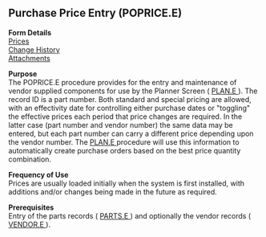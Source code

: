 ##  Purchase Price Entry (POPRICE.E)

<PageHeader />

**Form Details**  
[ Prices ](POPRICE-E-1/README.md)   
[ Change History ](POPRICE-E-2/README.md)   
[ Attachments ](POPRICE-E-3/README.md)   

**Purpose**  
The POPRICE.E procedure provides for the entry and maintenance of vendor supplied components for use by the Planner Screen ( [ PLAN.E ](PLAN-E/README.md) ). The record ID is a part number. Both standard and special pricing are allowed, with an effectivity date for controlling either purchase dates or "toggling" the effective prices each period that price changes are required. In the latter case (part number and vendor number) the same data may be entered, but each part number can carry a different price depending upon the vendor number. The [ PLAN.E ](PLAN-E/README.md) procedure will use this information to automatically create purchase orders based on the best price quantity combination. 

**Frequency of Use**  
Prices are usually loaded initially when the system is first installed, with
additions and/or changes being made in the future as required.

**Prerequisites**  
Entry of the parts records ( [ PARTS.E ](../../../ENG-OVERVIEW/ENG-ENTRY/PARTS-E/README.md) ) and optionally the vendor records ( [ VENDOR.E ](../../../AP-OVERVIEW/AP-ENTRY/VENDOR-E/README.md) ). 

<badge text= "Version 8.10.57" vertical="middle" />

<PageFooter />